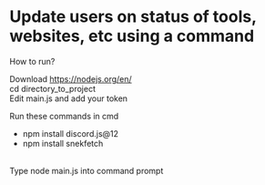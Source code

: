 # Update users on status of tools, websites, etc using a command

How to run?

Download https://nodejs.org/en/ <br>
cd directory_to_project <br>
Edit main.js and add your token <br>

Run these commands in cmd <br>
<ul>
<li>npm install discord.js@12</li>
<li>npm install snekfetch</li>
</ul>
<br>
Type node main.js into command prompt
